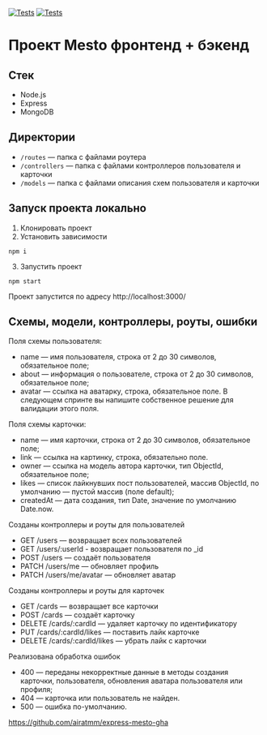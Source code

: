 [![Tests](https://github.com/airatmm/express-mesto-gha/actions/workflows/tests-13-sprint.yml/badge.svg)](https://github.com/airatmm/express-mesto-gha/actions/workflows/tests-13-sprint.yml) [![Tests](https://github.com/airatmm/express-mesto-gha/actions/workflows/tests-14-sprint.yml/badge.svg)](https://github.com/airatmm/express-mesto-gha/actions/workflows/tests-14-sprint.yml)

# Проект Mesto фронтенд + бэкенд

## Стек

* Node.js
* Express
* MongoDB


## Директории

* `/routes` — папка с файлами роутера  
* `/controllers` — папка с файлами контроллеров пользователя и карточки   
* `/models` — папка с файлами описания схем пользователя и карточки  
  
## Запуск проекта локально

1. Клонировать проект
2. Установить зависимости 
```
npm i
```
3. Запустить проект
```
npm start
```
Проект запустится по адресу http://localhost:3000/

## Схемы, модели, контроллеры, роуты, ошибки
Поля схемы пользователя:

- name — имя пользователя, строка от 2 до 30 символов, обязательное поле;
- about — информация о пользователе, строка от 2 до 30 символов, обязательное поле;
- avatar — ссылка на аватарку, строка, обязательное поле. В следующем спринте вы напишите собственное решение для валидации этого поля.

Поля схемы карточки:

- name — имя карточки, строка от 2 до 30 символов, обязательное поле;
- link — ссылка на картинку, строка, обязательно поле.
- owner — ссылка на модель автора карточки, тип ObjectId, обязательное поле;
- likes — список лайкнувших пост пользователей, массив ObjectId, по умолчанию — пустой массив (поле default);
- createdAt — дата создания, тип Date, значение по умолчанию Date.now.

Созданы контроллеры и роуты для пользователей

- GET /users — возвращает всех пользователей
- GET /users/:userId - возвращает пользователя по \_id
- POST /users — создаёт пользователя
- PATCH /users/me — обновляет профиль
- PATCH /users/me/avatar — обновляет аватар

Созданы контроллеры и роуты для карточек

- GET /cards — возвращает все карточки
- POST /cards — создаёт карточку
- DELETE /cards/:cardId — удаляет карточку по идентификатору
- PUT /cards/:cardId/likes — поставить лайк карточке
- DELETE /cards/:cardId/likes — убрать лайк с карточки

Реализована обработка ошибок

- 400 — переданы некорректные данные в методы создания карточки, пользователя, обновления аватара пользователя или профиля;
- 404 — карточка или пользователь не найден.
- 500 — ошибка по-умолчанию.

https://github.com/airatmm/express-mesto-gha
